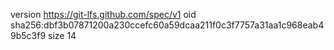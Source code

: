 version https://git-lfs.github.com/spec/v1
oid sha256:dbf3b07871200a230ccefc60a59dcaa211f0c3f7757a31aa1c968eab49b5c3f9
size 14
